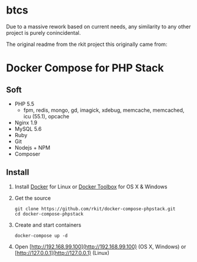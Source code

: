 # btcs

Due to a massive rework based on current needs, any similarity to any other
project is purely conincidental.

The original readme from the rkit project this originally came from:

# Docker Compose for PHP Stack

## Soft

- PHP 5.5  
  - fpm, redis, mongo, gd, imagick, xdebug, memcache, memcached, icu (55.1), opcache
- Nginx 1.9
- MySQL 5.6
- Ruby
- Git
- Nodejs + NPM
- Composer

## Install

1. Install [Docker](https://www.docker.com/) for Linux or [Docker Toolbox](https://www.docker.com/toolbox/) for OS X & Windows

2. Get the source
   ```
   git clone https://github.com/rkit/docker-compose-phpstack.git
   cd docker-compose-phpstack
   ```

3. Create and start containers

   ```
   docker-compose up -d
   ```

4. Open [http://192.168.99.100](http://192.168.99.100) (OS X, Windows) or [http://127.0.0.1](http://127.0.0.1) (Linux)
